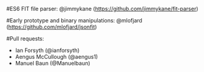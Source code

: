 #ES6 FIT file parser:
@jimmykane (https://github.com/jimmykane/fit-parser)

#Early prototype and binary manipulations:
@mlofjard (https://github.com/mlofjard/jsonfit)

#Pull requests: 
- Ian Forsyth (@ianforsyth)
- Aengus McCullough (@aengus1)
- Manuel Baun (@Manuelbaun)
